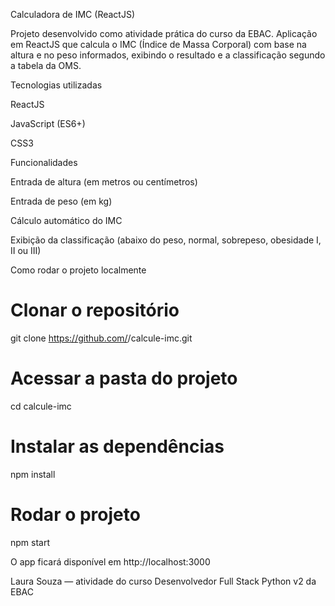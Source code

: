 Calculadora de IMC (ReactJS)

Projeto desenvolvido como atividade prática do curso da EBAC.
Aplicação em ReactJS que calcula o IMC (Índice de Massa Corporal) com base na altura e no peso informados, exibindo o resultado e a classificação segundo a tabela da OMS.

Tecnologias utilizadas

ReactJS

JavaScript (ES6+)

CSS3

Funcionalidades

Entrada de altura (em metros ou centímetros)

Entrada de peso (em kg)

Cálculo automático do IMC

Exibição da classificação (abaixo do peso, normal, sobrepeso, obesidade I, II ou III)

Como rodar o projeto localmente
# Clonar o repositório
git clone https://github.com/<seu-usuario>/calcule-imc.git

# Acessar a pasta do projeto
cd calcule-imc

# Instalar as dependências
npm install

# Rodar o projeto
npm start


O app ficará disponível em http://localhost:3000

Laura Souza — atividade do curso Desenvolvedor Full Stack Python v2 da EBAC

